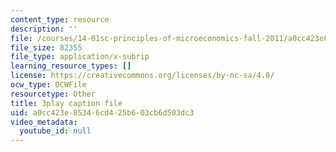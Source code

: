 ```yaml
---
content_type: resource
description: ''
file: /courses/14-01sc-principles-of-microeconomics-fall-2011/a0cc423e85346cd425b603cb6d503dc3_LpNKCJSZk_k.srt
file_size: 82355
file_type: application/x-subrip
learning_resource_types: []
license: https://creativecommons.org/licenses/by-nc-sa/4.0/
ocw_type: OCWFile
resourcetype: Other
title: 3play caption file
uid: a0cc423e-8534-6cd4-25b6-03cb6d503dc3
video_metadata:
  youtube_id: null
---
```

